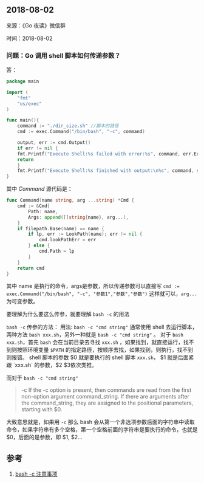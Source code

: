 ## 2018-08-02

来源：《Go 夜读》微信群

时间：2018-08-02

### 问题：Go 调用 shell 脚本如何传递参数？

答：

```go
package main

import (
    "fmt"
    "os/exec"
)

func main(){
    command := "./dir_size.sh" //脚本的路径
    cmd := exec.Command("/bin/bash", "-c", command)

    output, err := cmd.Output()
    if err != nil {
	fmt.Printf("Execute Shell:%s failed with error:%s", command, err.Error())
	return
    }
    fmt.Printf("Execute Shell:%s finished with output:\n%s", command, string(output))
}
```

其中 *Command* 源代码是：

```go
func Command(name string, arg ...string) *Cmd {
	cmd := &Cmd{
		Path: name,
		Args: append([]string{name}, arg...),
	}
	if filepath.Base(name) == name {
		if lp, err := LookPath(name); err != nil {
			cmd.lookPathErr = err
		} else {
			cmd.Path = lp
		}
	}
	return cmd
}
```

其中 name 是执行的命令，args是参数，所以传递参数可以直接写 `cmd := exec.Command("/bin/bash", "-c", "参数1","参数","参数")` 这样就可以，`arg...` 为可变参数。

要理解为什么要这么传参，就要理解 `bash -c` 的用法

`bash -c` 传参的方法：
用法: `bash -c "cmd string"`
通常使用 shell 去运行脚本，两种方法 `bash xxx.sh`，另外一种就是 `bash -c "cmd string"` 。
对于 `bash xxx.sh`，首先 `bash` 会在当前目录去寻找 `xxx.sh` ，如果找到，就直接运行，找不到则按照环境变量 `$PATH` 的指定路径，按顺序去找，如果找到，则执行，找不到则报错。
shell 脚本的参数 $0 就是要执行的 shell 脚本 `xxx.sh`， $1 就是后面紧跟 `xxx.sh` 的参数，$2 $3依次类推。

而对于 `bash -c "cmd string"`

>-c If the -c option is present, then commands are read from the first non-option argument command_string.  If there are arguments after the command_string, they are assigned to the positional parameters, starting with $0.

大致意思就是，如果用 `-c` 那么 bash 会从第一个非选项参数后面的字符串中读取命令，如果字符串有多个空格，第一个空格前面的字符串是要执行的命令，也就是 $0，后面的是参数，即 $1, $2...

## 参考

1. [bash -c 注意事项](https://www.jianshu.com/p/198d819d24d1)
